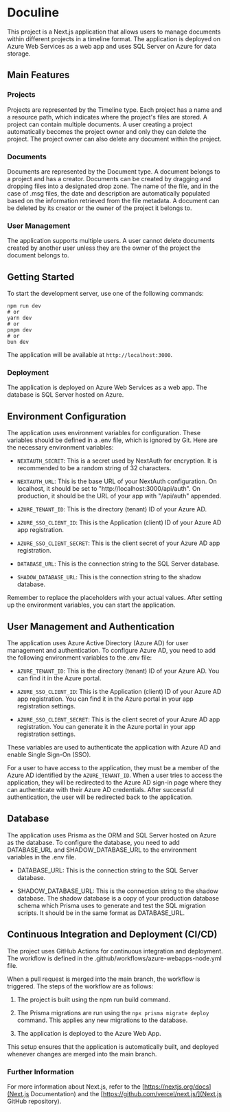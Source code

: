 # Doculine

This project is a Next.js application that allows users to manage documents within different projects in a timeline format. The application is deployed on Azure Web Services as a web app and uses SQL Server on Azure for data storage.

## Main Features

### Projects

Projects are represented by the Timeline type. Each project has a name and a resource path, which indicates where the project's files are stored. A project can contain multiple documents. A user creating a project automatically becomes the project owner and only they can delete the project. The project owner can also delete any document within the project.

### Documents

Documents are represented by the Document type. A document belongs to a project and has a creator. Documents can be created by dragging and dropping files into a designated drop zone. The name of the file, and in the case of .msg files, the date and description are automatically populated based on the information retrieved from the file metadata. A document can be deleted by its creator or the owner of the project it belongs to.

### User Management

The application supports multiple users. A user cannot delete documents created by another user unless they are the owner of the project the document belongs to.

## Getting Started

To start the development server, use one of the following commands:

```
npm run dev
# or
yarn dev
# or
pnpm dev
# or
bun dev
```

The application will be available at `http://localhost:3000`.

### Deployment

The application is deployed on Azure Web Services as a web app. The database is SQL Server hosted on Azure.

## Environment Configuration

The application uses environment variables for configuration. These variables should be defined in a .env file, which is ignored by Git. Here are the necessary environment variables:

- `NEXTAUTH_SECRET`: This is a secret used by NextAuth for encryption. It is recommended to be a random string of 32 characters.

- `NEXTAUTH_URL`: This is the base URL of your NextAuth configuration. On localhost, it should be set to "http://localhost:3000/api/auth". On production, it should be the URL of your app with "/api/auth" appended.

- `AZURE_TENANT_ID`: This is the directory (tenant) ID of your Azure AD.

- `AZURE_SSO_CLIENT_ID`: This is the Application (client) ID of your Azure AD app registration.

- `AZURE_SSO_CLIENT_SECRET`: This is the client secret of your Azure AD app registration.

- `DATABASE_URL`: This is the connection string to the SQL Server database.

- `SHADOW_DATABASE_URL`: This is the connection string to the shadow database.

Remember to replace the placeholders with your actual values. After setting up the environment variables, you can start the application.

## User Management and Authentication

The application uses Azure Active Directory (Azure AD) for user management and authentication. To configure Azure AD, you need to add the following environment variables to the .env file:

- `AZURE_TENANT_ID`: This is the directory (tenant) ID of your Azure AD. You can find it in the Azure portal.

- `AZURE_SSO_CLIENT_ID`: This is the Application (client) ID of your Azure AD app registration. You can find it in the Azure portal in your app registration settings.

- `AZURE_SSO_CLIENT_SECRET`: This is the client secret of your Azure AD app registration. You can generate it in the Azure portal in your app registration settings.

These variables are used to authenticate the application with Azure AD and enable Single Sign-On (SSO).

For a user to have access to the application, they must be a member of the Azure AD identified by the `AZURE_TENANT_ID`. When a user tries to access the application, they will be redirected to the Azure AD sign-in page where they can authenticate with their Azure AD credentials. After successful authentication, the user will be redirected back to the application.

## Database

The application uses Prisma as the ORM and SQL Server hosted on Azure as the database. To configure the database, you need to add DATABASE_URL and SHADOW_DATABASE_URL to the environment variables in the .env file.

- DATABASE_URL: This is the connection string to the SQL Server database.

- SHADOW_DATABASE_URL: This is the connection string to the shadow database. The shadow database is a copy of your production database schema which Prisma uses to generate and test the SQL migration scripts. It should be in the same format as DATABASE_URL.

## Continuous Integration and Deployment (CI/CD)

The project uses GitHub Actions for continuous integration and deployment. The workflow is defined in the .github/workflows/azure-webapps-node.yml file.

When a pull request is merged into the main branch, the workflow is triggered. The steps of the workflow are as follows:

1. The project is built using the npm run build command.

2. The Prisma migrations are run using the `npx prisma migrate deploy` command. This applies any new migrations to the database.

3. The application is deployed to the Azure Web App.

This setup ensures that the application is automatically built, and deployed whenever changes are merged into the main branch.

### Further Information

For more information about Next.js, refer to the [https://nextjs.org/docs](Next.js Documentation) and the [https://github.com/vercel/next.js/](Next.js GitHub repository).
